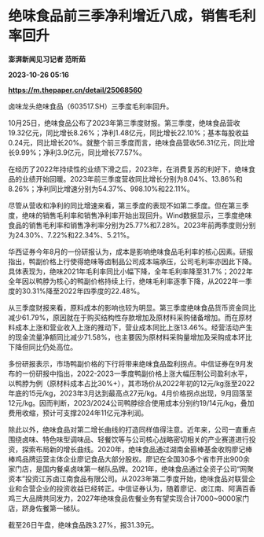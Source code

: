 # 绝味食品前三季净利增近八成，销售毛利率回升
**澎湃新闻见习记者 范昕茹**

**2023-10-26 05:16**

**https://m.thepaper.cn/detail/25068560**

卤味龙头绝味食品（603517.SH）三季度毛利率回升。

10月25日，绝味食品公布了2023年第三季度财报。第三季度，绝味食品营收19.32亿元，同比增长8.26%；净利1.48亿元，同比增长22.10%；基本每股收益0.24元，同比增长20%。就整个前三季度而言，绝味食品营收56.31亿元，同比增长9.99%；净利3.9亿元，同比增长77.57%。

在经历了2022年持续性的业绩下滑之后，2023年，在消费复苏的利好下，绝味食品的业绩开始回暖。2023年前三季度营收同比增长分别为8.04%、13.86%和8.26%；净利同比增速分别为54.37%、998.10%和22.11%。

尽管从营收和净利的同比增速来看，第三季度的表现不如第二季度。但在第三季度，绝味的销售毛利率和销售净利率开始出现回升。Wind数据显示，三季度绝味食品的销售毛利率和销售净利率分别为25.77%和7.28%。2023年前两季度则分别为24.30%、7.22%和22.34%、5.21%。

华西证券今年8月的一份研报认为，成本是影响绝味食品毛利率的核心因素。研报指出，鸭副价格上行使得绝味等卤制品公司成本端承压，公司毛利率亦因此下降。具体表现为，绝味2021年毛利率同比小幅下降，全年毛利率降至31.7%；2022年全年因以鸭脖为核心的鸭副价格持续上行，绝味毛利率逐季下降，从2022年一季度的30.31%降至2022年四季度的22.48%。

从三季度财报来看，原料成本的影响也较为明显。第三季度绝味食品货币资金同比减少61.79%，原因就在于购买结构性存款增加及原材料采购储备增加。而在原材料成本上涨和营业收入上涨的推动下，营业成本同比上涨13.46%。经营活动产生的现金流量净额同比减少71.58%，也主要因为原材料采购量增加及采购成本环比下降但同比仍处高位。

多份研报表示，市场鸭副价格的下行将带来绝味食品盈利拐点。中信证券在9月发布的一份研报中指出，2022-2023一季度鸭副价格上涨大幅压制公司盈利水平，以鸭脖为例（原材料成本占比30%+），其市场价从2022年初的12元/kg涨至2022年底的15元/kg，2023年3月达到最高点27元/kg。4月价格拐点出现，9月回落至12元/kg。因而判断，2023/2024公司鸭脖综合使用成本分别约19/14元/kg，叠加费用收缩，预计可支撑2024年11亿元净利润。

除此以外，绝味食品对第二增长曲线的打造同样值得注意。近年来，公司一直重点围绕卤味、特色味型调味品、轻餐饮等与公司核心战略密切相关的产业赛道进行投资，探索布局新的增长曲线。2020年，绝味食品通过湖南金箍棒基金收购廖记棒棒鸡品牌运营主体企业廖记食品大部分股权。廖记在全国30多个省市开出900余家门店，是国内餐桌卤味第一梯队品牌。2021年，绝味食品通过全资子公司“网聚资本”投资江苏卤江南食品有限公司。从2023年第二季度开始，绝味食品对联营企业和合营企业的投资收益已经转正。中信证券认为，随着廖记、卤江南、阿满百香鸡三大品牌共同发力，2027年绝味食品佐餐业务有望实现合计7000~9000家门店，跻身佐餐第一梯队。

截至26日午盘，绝味食品跌3.27%，报31.39元。